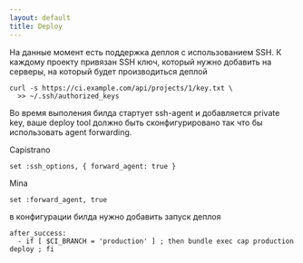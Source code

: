 ```yaml
---
layout: default
title: Deploy
---
```


На данные момент есть поддержка деплоя с использованием SSH. К каждому проекту привязан
SSH ключ, который нужно добавить на серверы, на который будет производиться деплой

    curl -s https://ci.example.com/api/projects/1/key.txt \
      >> ~/.ssh/authorized_keys

Во время выполения билда стартует ssh-agent и добавляется private key,
ваше deploy tool должно быть сконфигурировано так что бы использовать agent forwarding.

Capistrano

    set :ssh_options, { forward_agent: true }

Mina

    set :forward_agent, true

в конфигурации билда нужно добавить запуск деплоя

    after_success:
      - if [ $CI_BRANCH = 'production' ] ; then bundle exec cap production deploy ; fi
